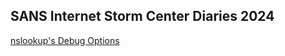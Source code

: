 ## SANS Internet Storm Center Diaries 2024

[nslookup's Debug Options](https://isc.sans.edu/diary/nslookups+Debug+Options/30894/)
<br></br>
[]()
<br></br>
[]()
<br></br>
[]()
<br></br>
[]()
<br></br>

